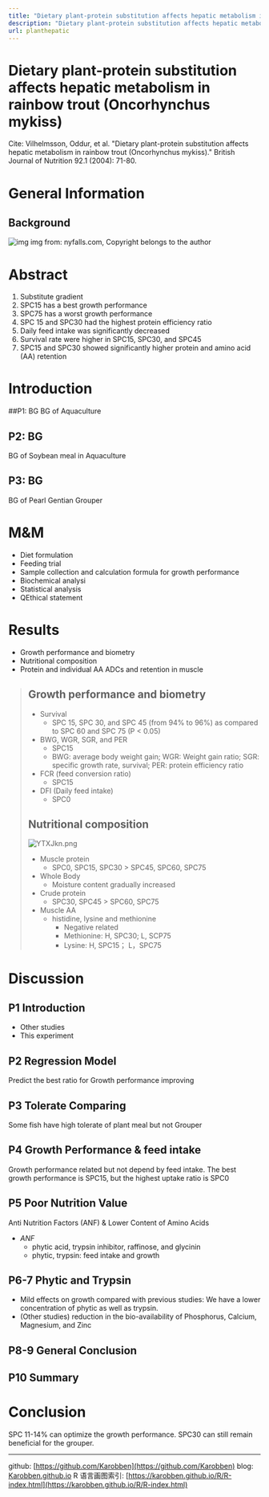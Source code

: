 ```yaml
---
title: "Dietary plant-protein substitution affects hepatic metabolism in rainbow trout (Oncorhynchus mykiss)"
description: "Dietary plant-protein substitution affects hepatic metabolism in rainbow trout (Oncorhynchus mykiss)"
url: planthepatic
---
```


# Dietary plant-protein substitution affects hepatic metabolism in rainbow trout (Oncorhynchus mykiss)

Cite: Vilhelmsson, Oddur, et al. "Dietary plant-protein substitution affects hepatic metabolism in rainbow trout (Oncorhynchus mykiss)." British Journal of Nutrition 92.1 (2004): 71-80.


# General Information

## Background
![img](http://nyfalls.com/dev/wp-content/uploads/2013/04/Oncorhynchus-mykiss1-300x112.jpg)
img from: nyfalls.com, Copyright belongs to the author


# Abstract
1. Substitute gradient
2. SPC15 has a best growth performance
3. SPC75 has a worst growth performance
4. SPC 15 and SPC30 had the highest protein efficiency ratio
5. Daily feed intake was significantly decreased
6. Survival rate were higher in SPC15, SPC30, and SPC45
7. SPC15 and SPC30 showed significantly higher protein and amino acid (AA) retention

# Introduction

##P1: BG
BG of Aquaculture

## P2: BG
BG of Soybean meal in Aquaculture

## P3: BG
BG of Pearl Gentian Grouper


# M&M
- Diet formulation
- Feeding trial
- Sample collection and calculation formula for growth performance
- Biochemical analysi
- Statistical analysis
- QEthical statement

# Results
- Growth performance and biometry
- Nutritional composition
- Protein and individual AA ADCs and retention in muscle

> ## Growth performance and biometry
> - Survival
>   - SPC 15, SPC 30, and SPC 45 (from 94% to 96%) as compared to SPC 60 and SPC 75 (P < 0.05)
> - BWG, WGR, SGR, and PER
>   - SPC15
>   - BWG: average body weight gain; WGR: Weight gain ratio; SGR: specific growth rate, survival; PER: protein efficiency ratio
> - FCR (feed conversion ratio)
>     - SPC15
> - DFI (Daily feed intake)
>     -  SPC0
>
> ## Nutritional composition
> ![YTXJkn.png](https://s1.ax1x.com/2020/05/20/YTXJkn.png)
> - Muscle protein
>   - SPC0, SPC15, SPC30 > SPC45, SPC60, SPC75
> - Whole Body
>   - Moisture content gradually increased
> - Crude protein
>   - SPC30, SPC45 > SPC60, SPC75
> - Muscle AA
>   - histidine, lysine and methionine
>     - Negative related
>     - Methionine: H, SPC30; L, SCP75
>     - Lysine: H, SPC15； L，SPC75


# Discussion

## P1 Introduction
- Other studies
- This experiment

## P2 Regression Model
Predict the best ratio for Growth performance improving

## P3 Tolerate Comparing
Some fish have high tolerate of plant meal but not Grouper

## P4 Growth Performance & feed intake
Growth performance related but not depend by feed intake.
The best growth performance is SPC15, but the highest uptake ratio is SPC0

## P5 Poor Nutrition Value
Anti Nutrition Factors (ANF) & Lower Content of Amino Acids
- *ANF*
  - phytic acid, trypsin inhibitor, raffinose, and glycinin
  - phytic, trypsin: feed intake and growth

## P6-7 Phytic and Trypsin
- Mild effects on growth compared with previous studies: We have a lower concentration of phytic as well as trypsin.
- (Other studies) reduction in the bio-availability of Phosphorus, Calcium, Magnesium, and Zinc

## P8-9 General Conclusion
## P10 Summary



# Conclusion

SPC 11-14% can optimize the growth performance.
SPC30 can still remain beneficial for the grouper.

---
github: [https://github.com/Karobben](https://github.com/Karobben)
blog: [Karobben.github.io](http://Karobben.github.io)
R 语言画图索引: [https://karobben.github.io/R/R-index.html](https://karobben.github.io/R/R-index.html)
